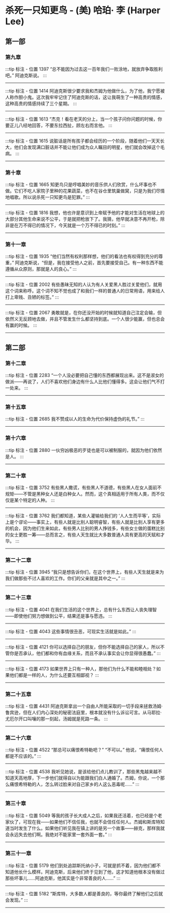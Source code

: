 # 杀死一只知更鸟 - (美) 哈珀· 李 (Harper Lee)

## 第一部

### 第九章

:::tip 标注 - 位置 1397
“总不能因为过去这一百年我们一败涂地，就放弃争取胜利吧。” 阿迪克斯说。
:::

---

:::tip 标注 - 位置 1414
阿迪克斯很少要求我和杰姆为他做什么，为了他，我宁愿被人称作胆小鬼。这次我牢牢记住了阿迪克斯的话，这让我萌生了一种高贵的情感，这种高贵的情感持续了三个星期。
:::

---

:::tip 标注 - 位置 1613
“杰克！看在老天的分上，当一个孩子问你问题的时候，你要正儿八经地回答，不要东拉西扯，顾左右而言他。
:::

---

:::tip 标注 - 位置 1615
说脏话是所有孩子都会经历的一个阶段，随着他们一天天长大，他们会发现满口脏话并不能让他们成为众人瞩目的明星，他们就会改掉这个毛病。
:::

---

### 第十章

:::tip 标注 - 位置 1665
知更鸟只是哼唱美妙的音乐供人们欣赏，什么坏事也不做。它们不吃人家院子里种的花果蔬菜，也不在谷仓里筑巢做窝，只是为我们尽情地唱歌。所以说杀死一只知更鸟是犯罪。”
:::

---

:::tip 标注 - 位置 1816
我想，他也许是意识到上帝赋予他的才能对生活在地球上的大部分其他生命来说不公平，于是就把枪放下了。我猜，他早就决意不再开枪，除非是在万不得已的情况下，今天就是一个万不得已的时刻。”
:::

---

### 第十一章

:::tip 标注 - 位置 1935
“他们当然有权利那样想，他们的看法也有权得到充分的尊重，” 阿迪克斯说，“但是，我在接受他人之前，首先要接受自己。有一种东西不能遵循从众原则，那就是人的良心。”
:::

---

:::tip 标注 - 位置 2002
有些愚昧无知的人认为有人关爱黑人胜过关爱他们，就用这个词来称呼。这个词不知不觉也成了和我们一样的普通人的日常用语，用来给人打上卑贱、丑陋的标签。”
:::

---

:::tip 标注 - 位置 2067
勇敢就是，在你还没开始的时候就知道自己注定会输，但依然义无反顾地去做，并且不管发生什么都坚持到底。一个人很少能赢，但也总会有赢的时候。
:::

---

## 第二部

### 第十二章

:::tip 标注 - 位置 2283
“一个人没必要把自己懂的东西都展现出来。这不是淑女的做派——再说了，人们不喜欢他们身边有什么人比他们懂得多。这会让他们气不打一处来。
:::

---

### 第十五章

:::tip 标注 - 位置 2685
我不赞成以人的生命为代价保持虚伪的礼节。”
:::

---

### 第十六章

:::tip 标注 - 位置 2880
一伙穷凶极恶的歹徒也是可以被制服的，就因为他们依然是人。
:::

---

### 第二十章

:::tip 标注 - 位置 3752
有些黑人撒谎，有些黑人不道德，有些黑人在女人面前不规矩——不管是黑种女人还是白种女人。然而，这个真相适用于所有人类，而不仅仅是某个特定的人种。
:::

---

:::tip 标注 - 位置 3762
我们都知道，某些人灌输给我们的 ‘人人生而平等’，实际上是个谬论——事实上，有些人就是比别人聪明睿智，有些人就是比别人享有更多的机会，因为他们生来如此，有些男人比别的男人挣钱多，有些女士做的蛋糕比别的女士更胜一筹——总而言之，有些人天生就比大多数普通人具有更高的天赋和才华。
:::

---

### 第二十二章

:::tip 标注 - 位置 3945
“我只是想告诉你们，在这个世界上，有些人天生就是来为我们做那些不讨人喜欢的工作。你们的父亲就是其中之一。”
:::

---

### 第二十三章

:::tip 标注 - 位置 4041
在我们生活的这个世界上，总有什么东西让人丧失理智——即使他们努力想做到公平，结果还是事与愿违。
:::

---

:::tip 标注 - 位置 4043
这些事情很丑恶，可现实生活就是如此。”
:::

---

:::tip 标注 - 位置 4121
你可以选择自己的朋友，但你不能选择自己的家人，所以不管你是否承认，他们都和你有血缘关系，而且不承认事实会让你显得很愚蠢。”
:::

---

:::tip 标注 - 位置 4173
如果世界上只有一种人，那他们为什么不能和睦相处？如果他们都是一样的人，为什么还要互相鄙视？
:::

---

### 第二十五章

:::tip 标注 - 位置 4431
阿迪克斯拿出一个自由人所能采取的一切手段来拯救汤姆·  鲁宾逊，但在人们内心深处的秘密法庭里，根本就没有什么诉讼可言。从马耶拉·  尤厄尔开口叫嚷的那一刻起，汤姆就是死路一条。
:::

---

### 第二十六章

:::tip 标注 - 位置 4522
“那总可以痛恨希特勒吧？” “不可以。” 他说，“痛恨任何人都是不应该的。”
:::

---

:::tip 标注 - 位置 4538
我听见她说，是该给他们点儿教训了，那些黑鬼越来越不知道天高地厚，下一步他们就得自以为能跟我们白人通婚了。杰姆，你说，一个那么痛恨希特勒的人，怎么转过脸来对自己家乡的人这么恶毒呢……”
:::

---

### 第三十章

:::tip 标注 - 位置 5049
等我的孩子长大成人之后，如果我还活着，也已经是个老家伙了，可现在我——如果他们不信任我，也就不会信任任何人。杰姆和斯库特知道当时发生了什么。如果他们听见我在镇上讲的是另一个故事——赫克，那样我就会永远失去他们啊。我绝对不能家里一套外面一套。”
:::

---

### 第三十一章

:::tip 标注 - 位置 5179
他们到处追踪斯托纳小子，可就是抓不着，因为他们都不知道他长什么模样。阿迪克斯，后来他们终于见到了他，这才知道他根本没有做过那些坏事儿……阿迪克斯，他其实是个非常善良的人……”
:::

---

:::tip 标注 - 位置 5182
“斯库特，大多数人都是善良的，等你最终了解他们之后就会发现。”
:::

---

